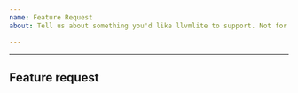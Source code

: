 ```yaml
---
name: Feature Request
about: Tell us about something you'd like llvmlite to support. Not for asking general questions - see below.

---
```


---

<!--

Thanks for opening an issue! To help the Numba team handle your information
efficiently, please first ensure that there is no other issue present that
already describes the issue you have
(search at https://github.com/numba/llvmlite/issues?&q=is%3Aissue).

-->

## Feature request

<!--

Please include details of the feature you would like to see, why you would
like to see it/the use case.

-->
